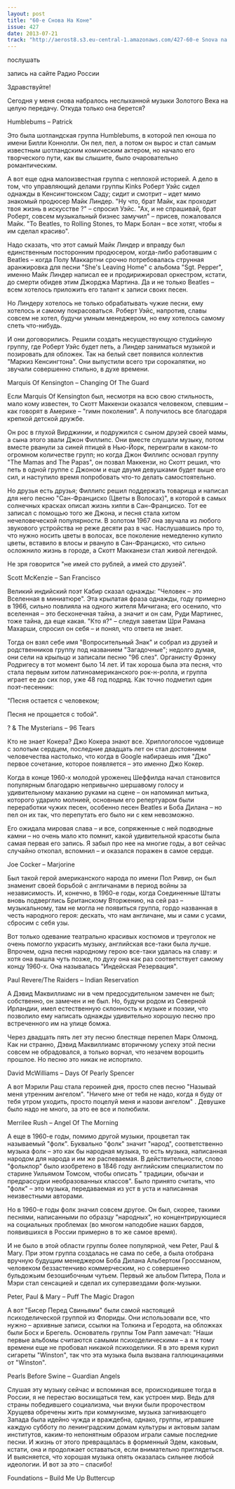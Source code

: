 ```yaml
---
layout: post
title: "60-e Снова На Коне"
issue: 427
date: 2013-07-21
track: "http://aerost8.s3.eu-central-1.amazonaws.com/427-60-e Snova na Kone.mp3"
---
```


послушать

запись на сайте Радио России

Здравствуйте!

Сегодня у меня снова набралось неслыханной музыки Золотого Века на целую передачу. Откуда только она берется?

Humblebums – Patrick

Это была шотландская группа Humblebums, в которой пел юноша по имени Билли Коннолли. Он пел, пел, а потом он вырос и стал самым известным шотландским комическим актером, но начало его творческого пути, как вы слышите, было очаровательно романтическим.

А вот еще одна малоизвестная группа с неплохой историей. А дело в том, что управляющий делами группы Kinks Роберт Уэйс сидел однажды в Кенсингтонском Саду; сидит и смотрит – идет мимо знакомый продюсер Майк Линдер. "Ну что, брат Майк, как проходит твоя жизнь в искусстве ?" – спросил Уэйс. "Ах, и не спрашивай, брат Роберт, совсем музыкальный бизнес замучил" – присев, пожаловался Майк. "То Beatles, то Rolling Stones, то Марк Болан – все хотят, чтобы я им сделал красиво".

Надо сказать, что этот самый Майк Линдер и вправду был единственным посторонним продюсером, когда-либо работавшим с Beatles – когда Полу Маккартни срочно потребовалась струнная аранжировка для песни "She's Leaving Home" с альбома "Sgt. Pepper", именно Майк Линдер написал ее и продирижировал оркестром, кстати, до смерти обидев этим Джорджа Мартина. Да и не только Beatles – всем хотелось приложить его талант к записи своих песен.

Но Линдеру хотелось не только обрабатывать чужие песни, ему хотелось и самому покрасоваться. Роберт Уэйс, напротив, славы совсем не хотел, будучи умным менеджером, но ему хотелось самому спеть что-нибудь.

И они договорились. Решили создать несуществующую студийную группу, где Роберт Уэйс будет петь, а Линдер заниматься музыкой и позировать для обложек. Так на белый свет появился коллектив "Маркиз Кенсингтона". Они выпустили всего три сорокапятки, но звучали совершенно стильно, в духе времени.

Marquis Of Kensington – Changing Of The Guard

Если Marquis Of Kensington был, несмотря на всю свою стильность, мало кому известен, то Скотт Маккензи оказался человеком, спевшим – как говорят в Америке – "гимн поколения". А получилось все благодаря крепкой детской дружбе.

Он рос в глухой Вирджинии, и подружился с сыном друзей своей мамы, а сына этого звали Джон Филлипс. Они вместе слушали музыку, потом вместе рванули за синей птицей в Нью-Йорк, переиграли в каком-то огромном количестве групп; но когда Джон Филлипс основал группу "The Mamas and The Papas", он позвал Маккензи, но Скотт решил, что петь в одной группе с Джоном и еще двумя девушками будет выше его сил, и наступило время попробовать что-то делать самостоятельно.

Но друзья есть друзья; Филлипс решил поддержать товарища и написал для него песню "Сан-Франциско (Цветы в Волосах)", в которой в самых солнечных красках описал жизнь хиппи в Сан-Франциско. Тот ее записал с помощью того же Джона, и песня стала хитом нечеловеческой популярности. В золотом 1967 она звучала из любого звукового устройства не реже десяти раз в час. Наслушавшись про то, что нужно носить цветы в волосах, все поколение немедленно купило цветы, вставило в влосы и рвануло в Сан-Франциско, что сильно осложнило жизнь в городе, а Скотт Макканези стал живой легендой.

Не зря говорится "не имей сто рублей, а имей сто друзей".

Scott McKenzie – San Francisco

Великий индийский поэт Кабир сказал однажды: "Человек – это Вселенная в миниатюре". Эта крылатая фраза однажды, году примерно в 1966, сильно повлияла на одного жителя Мичигана; его осенило, что вселенная – это бесконечная тайна, а значит и он сам, Руди Мартинес, тоже тайна, да еще какая. "Кто я?" – следуя заветам Шри Рамана Махарши, спросил он себя – и понял, что ответа не знает.

Тогда он взял себе имя "Вопросительный Знак" и собрал из друзей и родственников группу под названием "Загадочные"; недолго думая, они сели на крыльцо и записали песню "96 слез". Органисту Фрэнку Родригесу в тот момент было 14 лет. И так хороша была эта песня, что стала первым хитом латиноамериканского рок-н-ролла, и группа играет ее до сих пор, уже 48 год подряд. Как точно подметил один поэт-песенник:

"Песня остается с человеком;

Песня не прощается с тобой".

? & The Mysterians – 96 Tears

Кто не знает Кокера? Джо Кокера знают все. Хриплоголосое чудовище с золотым сердцем, последние двадцать лет он стал достоянием человечества настолько, что когда в Google набираешь имя "Джо" первое сочетание, которое появляется – это именно Джо Кокер.

Когда в конце 1960-х молодой уроженец Шеффилда начал становится популярным благодарю непривычно шершавому голосу и удивительному маханию руками на сцене – он напоминал митька, которого ударило молнией, основным его репертуаром были переработки чужих песен, особенно песен Beatles и Боба Дилана – но пел он их так, что перепутать его было ни с кем невозможно.

Его ожидала мировая слава – и все, сопряженные с ней подводные камни – но очень мало кто помнит, какой удивительной красоты была самая первая его запись. Я забыл про нее на многие годы, а вот сейчас случайно откопал, вспомнил – и оказался поражен в самое сердце.

Joe Cocker – Marjorine

Был такой герой американского народа по имени Пол Ривир, он был знаменит своей борьбой с англичанами в период войны за независимость. И, конечно, в 1960-е годы, когда Соединенные Штаты вновь подверглись Британскому Вторжению, на сей раз – музыкальному, там не могла не появиться группа, гордо названная в честь народного героя: дескать, что нам англичане, мы и сами с усами, сбросим с себя узы.

Вот только одевание театрально красивых костюмов и треуголок не очень помогло украсить музыку, английская все-таки была лучше. Впрочем, одна песня народному герою все-таки удалась на славу: и хотя она вышла чуть позже, по духу она как раз соответствует самому концу 1960-х. Она называлась "Индейская Резервация".

Paul Revere/The Raiders – Indian Reservation

А Дэвид Маквиллиамс ни в чем предосудительном замечен не был; собственно, он замечен и не был. Но, будучи родом из Северной Ирландии, имел естественную склонность к музыке и поэзии, что позволило ему написать однажды удивительно хорошую песню про встреченного им на улице бомжа.

Через двадцать пять лет эту песню блестяще перепел Марк Олмонд. Как ни странно, Дэвид Маквиллиамс вторичному успеху этой песни совсем не обрадовался, а только ворчал, что незачем ворошить прошлое. Но песню это никак не испортило.

David McWilliams – Days Of Pearly Spencer

А вот Мэрили Раш стала героиней дня, просто спев песню "Называй меня утренним ангелом". "Ничего мне от тебя не надо, когда я буду от тебя утром уходить, просто поцелуй меня и назови ангелом" . Девушке было надо не много, за это ее все и полюбили.

Merrilee Rush – Angel Of The Morning

А еще в 1960-е годы, помимо другой музыки, процветал так называемый "фолк". Буквально "фолк" значит "народ", соответственно музыка фолк – это как бы народная музыка, то есть музыка, написанная народом для народа и им же распеваемая. В действительности, слово "фольклор" было изобретено в 1846 году английским специалистом по старине Уильямом Томсом, чтобы описать " традиции, обычаи и предрассудки необразованных классов". Было принято считать, что "фолк" – это музыка, передаваемая из уст в уста и написанная неизвестными авторами.

Но в 1960-е годы фолк значил совсем другое. Он был, скорее, такими песнями, написанными по образцу "народных", но концентрирующиеся на социальных проблемах (во многом наподобие наших бардов, появившихся в России примерно в то же самое время).

И не было в этой области группы более популярной, чем Peter, Paul & Mary. При этом группа создалась не сама по себе, а была отобрана вручную будущим менеджером Боба Дилана Альбертом Гроссманом, человеком беззастенчиво коммерческим, но с совершенно бульдожьим безошибочным чутьем. Первый же альбом Питера, Пола и Мэри стал сенсацией и сделал их суперзвездами фолк-музыки.

Peter, Paul & Mary – Puff The Magic Dragon

А вот "Бисер Перед Свиньями" были самой настоящей психоделической группой из Флориды. Они использовали все, что нужно – архивные записи, ссылки на Толкина и Геродота, на обложках были Босх и Брегель. Основатель группы Том Рапп замечал: "Наши первые альбомы считаются самыми психоделическими – а я к тому времени еще не пробовал никакой психоделики. Я в это время курил сигареты "Winston", так что эта музыка была вызвана галлюцинациями от "Winston".

Pearls Before Swine – Guardian Angels

Слушая эту музыку сейчас и вспоминая все, происходившее тогда в России, я не перестаю восхищаться тем, как устроен мир. Ведь для страны победившего социализма, чьи внуки были пророчеством Хрущева обречены жить при коммунизме, музыка загнивающего Запада была идейно чужда и враждебна, однако, группы, игравшие каждую субботу по ленинградским домам культуры и актовым залам институтов, каким-то непонятным образом играли самые последние песни. И жизнь от этого превращалась в форменный Эдем, каковым, кстати, она и продолжает оставаться, если внимательно приглядеться. И выясняется, что хорошая музыка опять оказалась сильнее любой идеологии. И вот за это – спасибо!

Foundations – Build Me Up Buttercup

